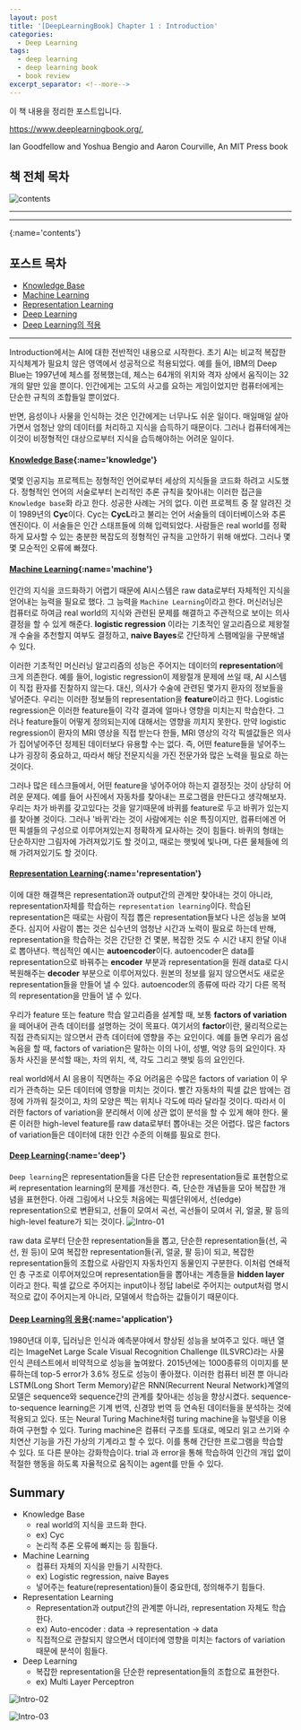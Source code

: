 ```yaml
---
layout: post
title: '[DeepLearningBook] Chapter 1 : Introduction'
categories:
  - Deep Learning
tags:
  - deep learning
  - deep learning book
  - book review
excerpt_separator: <!--more-->
---
```


이 책 내용을 정리한 포스트입니다.

https://www.deeplearningbook.org/,

Ian Goodfellow and Yoshua Bengio and Aaron Courville, 
An MIT Press book
 <!--more-->

## 책 전체 목차
![contents](/assets/img/Deeplearning/DBL/contents.png)

---
---

[](){:name='contents'}
## 포스트 목차
* [Knowledge Base](#knowledge)
* [Machine Learning](#machine)
* [Representation Learning](#representation)
* [Deep Learning](#deep)
* [Deep Learning의 적용](#application)

---

Introduction에서는 AI에 대한 전반적인 내용으로 시작한다. 초기 AI는 비교적 복잡한 지식체계가 필요치 않은 영역에서 성공적으로 적용되었다. 예를 들어, IBM의 Deep Blue는 1997년에 체스를 정복했는데, 체스는 64개의 위치와 격자 상에서 움직이는 32개의 말만 있을 뿐이다. 인간에게는 고도의 사고를 요하는 게임이었지만 컴퓨터에게는 단순한 규칙의 조합들일 뿐이었다.

반면, 음성이나 사물을 인식하는 것은 인간에게는 너무나도 쉬운 일이다. 매일매일 살아가면서 엄청난 양의 데이터를 처리하고 지식을 습득하기 때문이다. 그러나 컴퓨터에게는 이것이 비정형적인 대상으로부터 지식을 습득해야하는 어려운 일이다.


#### [Knowledge Base](#contents){:name='knowledge'}
몇몇 인공지능 프로젝트는 정형적인 언어로부터 세상의 지식들을 코드화 하려고 시도했다. 정형적인 언어의 서술로부터 논리적인 추론 규칙을 찾아내는 이러한 접근을 `Knowledge base`화 라고 한다. 성공한 사례는 거의 없다. 이런 프로젝트 중 잘 알려진 것이 1989년의 **Cyc**이다. Cyc는 **CycL**라고 불리는 언어 서술들의 데이터베이스와 추론 엔진이다. 이 서술들은 인간 스태프들에 의해 입력되었다. 사람들은 real world를 정확하게 묘사할 수 있는 충분한 복잡도의 정형적인 규칙을 고안하기 위해 애썼다. 그러나 몇몇 모순적인 오류에 빠졌다.


#### [Machine Learning](#contents){:name='machine'}
인간의 지식을 코드화하기 어렵기 때문에 AI시스템은 raw data로부터 자체적인 지식을 얻어내는 능력을 필요로 했다. 그 능력을 `Machine Learning`이라고 한다. 머신러닝은 컴퓨터로 하여금 real world의 지식와 관련된 문제를 해결하고 주관적으로 보이는 의사결정을 할 수 있게 해준다. **logistic regression** 이라는 기초적인 알고리즘으로 제왕절개 수술을 추천할지 여부도 결정하고, **naive Bayes**로 간단하게 스팸메일을 구분해낼 수 있다.

이러한 기초적인 머신러닝 알고리즘의 성능은 주어지는 데이터의 **representation**에 크게 의존한다. 예를 들어, logistic regression이 제왕절개 문제에 쓰일 때, AI 시스템이 직접 환자를 진찰하지 않는다. 대신, 의사가 수술에 관련된 몇가지 환자의 정보들을 넣어준다. 우리는 이러한 정보들의 representation을 **feature**이라고 한다. Logistic regression은 이러한 feature들이 각각 결과에 얼마나 영향을 미치는지 학습한다. 그러나 feature들이 어떻게 정의되는지에 대해서는 영향을 끼치지 못한다. 만약 logistic regression이 환자의 MRI 영상을 직접 받는다 한들, MRI 영상의 각각 픽셀값들은 의사가 집어넣어주던 정제된 데이터보다 유용할 수는 없다. 즉, 어떤 feature들을 넣어주느냐가 굉장히 중요하고, 따라서 해당 전문지식을 가진 전문가와 많은 노력을 필요로 하는 것이다.

그러나 많은 테스크들에서, 어떤 feature을 넣어주어야 하는지 결정짓는 것이 상당히 어려운 문제다. 예를 들어 사진에서 자동차를 찾아내는 프로그램을 만든다고 생각해보자. 우리는 차가 바퀴를 갖고있다는 것을 알기때문에 바퀴를 feature로 두고 바퀴가 있는지를 찾아볼 것이다. 그러나 '바퀴'라는 것이 사람에게는 쉬운 특징이지만, 컴퓨터에겐 어떤 픽셀들의 구성으로 이루어져있는지 정확하게 묘사하는 것이 힘들다. 바퀴의 형태는 단순하지만 그림자에 가려져있기도 할 것이고, 때로는 햇빛에 빛나며, 다른 물체들에 의해 가려져있기도 할 것이다.


#### [Representation Learning](#contents){:name='representation'}
이에 대한 해결책은 representation과 output간의 관계만 찾아내는 것이 아니라, representation자체를 학습하는 `representation learning`이다. 학습된 representation은 때로는 사람이 직접 뽑은 representation들보다 나은 성능을 보여준다. 심지어 사람이 뽑는 것은 십수년의 엄청난 시간과 노력이 필요로 하는데 반해, representation을 학습하는 것은 간단한 건 몇분, 복잡한 것도 수 시간 내지 한달 이내로 뽑아낸다. 핵심적인 예시는 **autoencoder**이다. autoencoder은 data를 representation으로 바꿔주는 **encoder** 부분과 representation을 원래 data로 다시 복원해주는 **decoder** 부분으로 이루어져있다. 원본의 정보를 잃지 않으면서도 새로운 representation들을 만들어 낼 수 있다. autoencoder의 종류에 따라 각기 다른 목적의 representation을 만들어 낼 수 있다.

우리가 feature 또는 feature 학습 알고리즘을 설계할 때, 보통 **factors of variation**을 떼어내어 관측 데이터를 설명하는 것이 목표다. 여기서의 **factor**이란, 물리적으로는 직접 관측되지는 않으면서 관측 데이터에 영향을 주는 요인이다. 예를 들면 우리가 음성 녹음을 할 때, factors of variation은 말하는 이의 나이, 성별, 억양 등의 요인이다. 자동차 사진을 분석할 때는, 차의 위치, 색, 각도 그리고 햇빛 등의 요인인다.

real world에서 AI 응용이 직면하는 주요 어려움은 수많은 factors of variation 이 우리가 관측하는 모든 데이터에 영향을 미치는 것이다. 빨간 자동차의 픽셀 값은 밤에는 검정에 가까워 질것이고, 차의 모양은 찍는 위치나 각도에 따라 달라질 것이다. 따라서 이러한 factors of variation을 분리해서 이에 상관 없이 분석을 할 수 있게 해야 한다. 물론 이러한 high-level feature를 raw data로부터 뽑아내는 것은 어렵다. 많은 factors of variation들은 데이터에 대한 인간 수준의 이해를 필요로 한다.


#### [Deep Learning](#contents){:name='deep'}
`Deep learning`은 representation들을 다른 단순한 representation들로 표현함으로써 representation learning의 문제를 개선한다. 즉, 단순한 개념들을 모아 복잡한 개념을 표현한다. 아래 그림에서 나오듯 처음에는 픽셀단위에서, 선(edge) representation으로 변환되고, 선들이 모여서 곡선, 곡선들이 모여서 귀, 얼굴, 팔 등의 high-level feature가 되는 것이다.
![Intro-01](/assets/img/Deeplearning/DBL/01/Intro-01.png)

raw data 로부터 단순한 representation들을 뽑고, 단순한 representation들(선, 곡선, 원 등)이 모여 복잡한 representation들(귀, 얼굴, 팔 등)이 되고, 복잡한 representation들의 조합으로 사람인지 자동차인지 동물인지 구분한다. 이처럼 연쇄적인 층 구조로 이루어져있으며 representation들을 뽑아내는 계층들을 **hidden layer**이라고 한다. 픽셀 값으로 주어지는 input이나 정답 label로 주어지는 output처럼 명시적으로 값이 주어지는게 아니라, 모델에서 학습하는 값들이기 때문이다. 

#### [Deep Learning의 응용](#contents){:name='application'}
1980년대 이후, 딥러닝은 인식과 예측분야에서 향상된 성능을 보여주고 있다. 매년 열리는 ImageNet Large Scale Visual Recognition Challenge (ILSVRC)라는 사물 인식 콘테스트에서 비약적으로 성능을 높여왔다. 2015년에는 1000종류의 이미지를 분류하는데 top-5 error가 3.6% 정도로 성능이 좋아졌다. 이러한 컴퓨터 비젼 뿐 아니라 LSTM(Long Short Term Memory)같은 RNN(Recurrent Neural Network)계열의 모델은 sequence와 sequence간의 관계를 찾아내는 성능을 향상시켰다. sequence-to-sequence learning은 기계 번역, 신경망 번역 등 연속된 데이터들을 분석하는 것에 적용되고 있다. 또는 Neural Turing Machine처럼 turing machine을 뉴럴넷을 이용하여 구현할 수 있다. Turing machine은 컴퓨터 구조를 토대로, 메모리 읽고 쓰기와 수치연산 기능을 가진 가상의 기계라고 할 수 있다. 이를 통해 간단한 프로그램을 학습할 수 있다. 또 다른 분야는 강화학습이다. trial 과 error을 통해 학습하여 인간의 개입 없이 적절한 행동을 하도록 자율적으로 움직이는 agent를 만들 수 있다.

## Summary
* Knowledge Base
    * real world의 지식을 코드화 한다.
    * ex) Cyc
    * 논리적 추론 오류에 빠지는 등 힘들다.
* Machine Learning
    * 컴퓨터 자체의 지식을 만들기 시작한다.
    * ex) Logistic regression, naive Bayes
    * 넣어주는 feature(representation)들이 중요한데, 정의해주기 힘들다.
* Representation Learning
    * Representation과 output간의 관계뿐 아니라, representation 자체도 학습한다.
    * ex) Auto-encoder : data -> representation -> data
    * 직접적으로 관찰되지 않으면서 데이터에 영향을 미치는 factors of variation 때문에 분석이 힘들다.
* Deep Learning
    * 복잡한 representation을 단순한 representation들의 조합으로 표현한다.
    * ex) Multi Layer Perceptron

![Intro-02](/assets/img/Deeplearning/DBL/01/Intro-02.png)

![Intro-03](/assets/img/Deeplearning/DBL/01/Intro-03.png)













